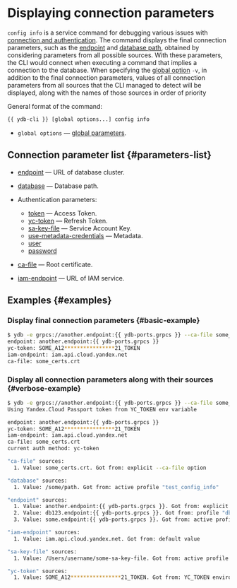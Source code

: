 # Displaying connection parameters

`config info` is a service command for debugging various issues with [connection and authentication](../connect.md). The command displays the final connection parameters, such as the [endpoint](../../../concepts/connect.md#endpoint) and [database path](../../../concepts/connect.md#database), obtained by considering parameters from all possible sources. With these parameters, the CLI would connect when executing a command that implies a connection to the database. When specifying the [global option](global-options.md) `-v`, in addition to the final connection parameters, values of all connection parameters from all sources that the CLI managed to detect will be displayed, along with the names of those sources in order of priority

General format of the command:

```bash
{{ ydb-cli }} [global options...] config info
```

* `global options` — [global parameters](global-options.md).

## Connection parameter list {#parameters-list}

* [endpoint](../../../concepts/connect.md#endpoint) — URL of database cluster.
* [database](../../../concepts/connect.md#database) — Database path.
* Authentication parameters:

  * [token](../../../concepts/auth.md#iam) — Access Token.
  * [yc-token](../../../concepts/auth.md#iam) — Refresh Token.
  * [sa-key-file](../../../concepts/auth.md#iam) — Service Account Key.
  * [use-metadata-credentials](../../../concepts/auth.md#iam) — Metadata.
  * [user](../../../concepts/auth.md#static-credentials)
  * [password](../../../concepts/auth.md#static-credentials)

* [ca-file](../../../concepts/connect.md#tls-cert) — Root certificate.
* [iam-endpoint](../../../concepts/auth.md#iam) — URL of IAM service.

## Examples {#examples}

### Display final connection parameters {#basic-example}

```bash
$ ydb -e grpcs://another.endpoint:{{ ydb-ports.grpcs }} --ca-file some_certs.crt -p db123 config info
endpoint: another.endpoint:{{ ydb-ports.grpcs }}
yc-token: SOME_A12****************21_TOKEN
iam-endpoint: iam.api.cloud.yandex.net
ca-file: some_certs.crt
```

### Display all connection parameters along with their sources {#verbose-example}

```bash
$ ydb -e grpcs://another.endpoint:{{ ydb-ports.grpcs }} --ca-file some_certs.crt -p db123 -v config info
Using Yandex.Cloud Passport token from YC_TOKEN env variable

endpoint: another.endpoint:{{ ydb-ports.grpcs }}
yc-token: SOME_A12****************21_TOKEN
iam-endpoint: iam.api.cloud.yandex.net
ca-file: some_certs.crt
current auth method: yc-token

"ca-file" sources:
  1. Value: some_certs.crt. Got from: explicit --ca-file option

"database" sources:
  1. Value: /some/path. Got from: active profile "test_config_info"

"endpoint" sources:
  1. Value: another.endpoint:{{ ydb-ports.grpcs }}. Got from: explicit --endpoint option
  2. Value: db123.endpoint:{{ ydb-ports.grpcs }}. Got from: profile "db123" from explicit --profile option
  3. Value: some.endpoint:{{ ydb-ports.grpcs }}. Got from: active profile "test_config_info"

"iam-endpoint" sources:
  1. Value: iam.api.cloud.yandex.net. Got from: default value

"sa-key-file" sources:
  1. Value: /Users/username/some-sa-key-file. Got from: active profile "test_config_info"

"yc-token" sources:
  1. Value: SOME_A12****************21_TOKEN. Got from: YC_TOKEN enviroment variable
```
